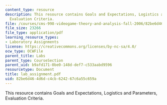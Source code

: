 ```yaml
---
content_type: resource
description: This resource contains Goals and Expectations, Logistics and Parameters,
  Evaluation Criteria.
file: /courses/cms-998-videogame-theory-and-analysis-fall-2006/82be6d464d6dc4cb624267c6a55c659a_lab_assignment.pdf
file_size: 23266
file_type: application/pdf
learning_resource_types:
- Laboratory Assignments
license: https://creativecommons.org/licenses/by-nc-sa/4.0/
ocw_type: OCWFile
parent_title: Labs
parent_type: CourseSection
parent_uid: b9afd171-0be0-148d-def7-c533aabd9596
resourcetype: Document
title: lab_assignment.pdf
uid: 82be6d46-4d6d-c4cb-6242-67c6a55c659a
---
```

This resource contains Goals and Expectations, Logistics and Parameters, Evaluation Criteria.